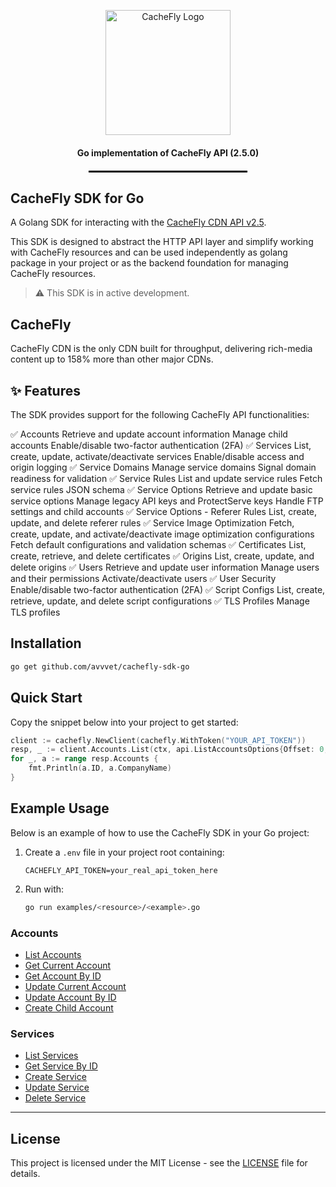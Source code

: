 <p align="center">
  <img src="https://www.cachefly.com/wp-content/uploads/2023/10/Thumbnail-About-Us-Video.png" alt="CacheFly Logo" width="200"/>
</p>

<h4 align="center">Go implementation of CacheFly API (2.5.0)</h4>

<hr style="width: 50%; border: 1px solid #000; margin: 20px auto;">

## CacheFly SDK for Go

A Golang SDK for interacting with the [CacheFly CDN API v2.5](https://portal.cachefly.com/api/2.5/docs/).

This SDK is designed to abstract the HTTP API layer and simplify working with CacheFly resources 
and can be used independently as golang package in your project or as the backend foundation for managing CacheFly resources. 

> ⚠️ This SDK is in active development.

## CacheFly

CacheFly CDN is the only CDN built for throughput, delivering rich-media content up to 158% more than other major CDNs.

## ✨ Features

The SDK provides support for the following CacheFly API functionalities:

✅ Accounts
  Retrieve and update account information
  Manage child accounts
  Enable/disable two-factor authentication (2FA)
✅ Services
  List, create, update, activate/deactivate services
  Enable/disable access and origin logging
✅ Service Domains
  Manage service domains
  Signal domain readiness for validation
✅ Service Rules
  List and update service rules
  Fetch service rules JSON schema
✅ Service Options
  Retrieve and update basic service options
  Manage legacy API keys and ProtectServe keys
  Handle FTP settings and child accounts
✅ Service Options - Referer Rules
  List, create, update, and delete referer rules
✅ Service Image Optimization
  Fetch, create, update, and activate/deactivate image optimization configurations
  Fetch default configurations and validation schemas
✅ Certificates
  List, create, retrieve, and delete certificates
✅ Origins
  List, create, update, and delete origins
✅ Users
  Retrieve and update user information
  Manage users and their permissions
  Activate/deactivate users
✅ User Security
  Enable/disable two-factor authentication (2FA)
✅ Script Configs
  List, create, retrieve, update, and delete script configurations
✅ TLS Profiles
  Manage TLS profiles

## Installation

```bash
go get github.com/avvvet/cachefly-sdk-go

```

## Quick Start

Copy the snippet below into your project to get started:

```go
client := cachefly.NewClient(cachefly.WithToken("YOUR_API_TOKEN"))
resp, _ := client.Accounts.List(ctx, api.ListAccountsOptions{Offset: 0, Limit: 5})
for _, a := range resp.Accounts {
    fmt.Println(a.ID, a.CompanyName)
}
```

## Example Usage

Below is an example of how to use the CacheFly SDK in your Go project:

1. Create a `.env` file in your project root containing:

   ```dotenv
   CACHEFLY_API_TOKEN=your_real_api_token_here
   ```
2. Run with:

   ```bash
   go run examples/<resource>/<example>.go
   ```

### Accounts

* [List Accounts](examples/accounts/list/main.go)
* [Get Current Account](examples/accounts/get/main.go)
* [Get Account By ID](examples/accounts/getbyid/main.go)
* [Update Current Account](examples/accounts/update/main.go)
* [Update Account By ID](examples/accounts/updatebyid/main.go)
* [Create Child Account](examples/accounts/create/main.go)

### Services

* [List Services](examples/services/list.go)
* [Get Service By ID](examples/services/getbyid/main.go)
* [Create Service](examples/services/create/main.go)
* [Update Service](examples/services/update/main.go)
* [Delete Service](examples/services/delete/main.go)

---



## License

This project is licensed under the MIT License - see the [LICENSE](LICENSE) file for details.
